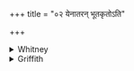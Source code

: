 +++
title = "०२ येनातरन् भूतकृतोऽति"

+++

<details><summary>Whitney</summary>

### Translation
2. That by which the being-makers overpassed death; which they  
discovered by fervor, by toil (*śráma*); which the *bráhman* of old  
cooked for Brahmán—by that rice-mess let me overpass death.

### Notes
The comm. explains *bhūtakṛ́tas* as *prāṇināṁ kartāro devāḥ*, but  
*ṛṣayas* is always the noun used with it.
</details>

<details><summary>Griffith</summary>

Whereby the World-Creators vanquished Mrityu, that which they found by fervour, toil and trouble, That which prayer first made ready for the Brahman,--I with this Odana will conquer Mrityu.
</details>
